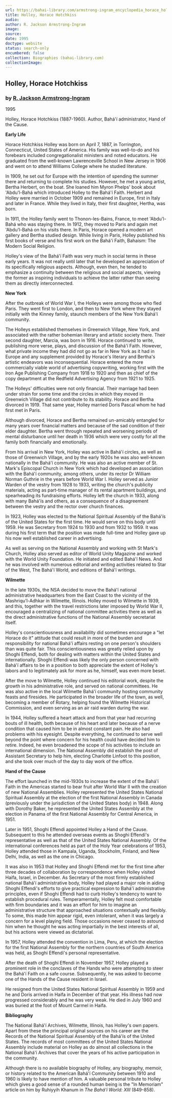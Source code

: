 ```yaml
---
url: https://bahai-library.com/armstrong-ingram_encyclopedia_horace_holley
title: Holley, Horace Hotchkiss
audio: 
author: R. Jackson Armstrong-Ingram
image: 
source: 
date: 1995
doctype: website
status: search-only
encumbered: false
collection: Biographies (bahai-library.com)
collectionImage: 
---
```



## Holley, Horace Hotchkiss

### by [R. Jackson Armstrong-Ingram](https://bahai-library.com/author/R.+Jackson+Armstrong-Ingram)

1995


Holley, Horace Hotchkiss (1887-1960). Author, Bahá'í administrator, Hand of the Cause.  
  
**Early Life**
  
Horace Hotchkiss Holley was born on April 7, 1887, in Torrington, Connecticut, United States of America. His family was well-to-do and his forebears included congregationalist ministers and noted educators. He graduated from the well-known Lawrenceville School in New Jersey in 1906 and went on to attend Williams College where he studied literature.  
  
In 1909, he set out for Europe with the intention of spending the summer there and returning to complete his studies. However, he met a young artist, Bertha Herbert, on the boat. She loaned him Myron Phelps' book about 'Abdu'l-Bahá which introduced Holley to the Bahá'í Faith. Herbert and Holley were married in October 1909 and remained in Europe, first in Italy and later in France. While they lived in Italy, their first daughter, Hertha, was born.  
  
In 1911, the Holley family went to Thonon-les-Bains, France, to meet 'Abdu'l-Bahá who was staying there. In 1912, they moved to Paris and again met 'Abdu'l-Bahá on his visits there. In Paris, Horace opened a modern art gallery and Bertha studied design. While living in Paris, Holley published his first books of verse and his first work on the Bahá'í Faith, Bahaism: The Modern Social Religion.  
  
Holley's view of the Bahá'í Faith was very much in social terms in these early years. It was not really until later that he developed an appreciation of its specifically religious aspects. Although, even then, he tended to emphasize a continuity between the religious and social aspects, viewing the former as inspiring individuals to achieve the latter rather than seeing them as directly interconnected.  
  
**New York**
  
After the outbreak of World War I, the Holleys were among those who fled Paris. They went first to London, and then to New York where they stayed initially with the Kinney family, staunch members of the New York Bahá'í community.  
  
The Holleys established themselves in Greenwich Village, New York, and associated with the rather bohemian literary and artistic society there. Their second daughter, Marcia, was born in 1916. Horace continued to write, publishing more verse, plays, and discussion of the Bahá'í Faith. However, what private income they had did not go as far in New York as it had in Europe and any supplement provided by Horace's literary and Bertha's artistic endeavors was inconsequential. Horace entered the more commercially viable world of advertising copywriting, working first with the Iron Age Publishing Company from 1918 to 1920 and then as chief of the copy department at the Redfield Advertising Agency from 1921 to 1925.  
  
The Holleys' difficulties were not only financial. Their marriage had been under strain for some time and the circles in which they moved in Greenwich Village did not contribute to its stability. Horace and Bertha divorced in 1919. That same year, Holley married Doris Pascal whom he had first met in Paris.  
  
Although divorced, Horace and Bertha remained un-amicably entangled for many years over financial matters and because of the sad condition of their elder daughter. Bertha went through repeated and worsening periods of mental disturbance until her death in 1936 which were very costly for all the family both financially and emotionally.  
  
From his arrival in New York, Holley was active in Bahá'í circles, as well as those of Greenwich Village, and by the early 1920s he was also well-known nationally in the Bahá'í community. He was also an active member of St. Mark's Episcopal Church in New York which had developed an association with the Bahá'í community, among others, under its rector Dr William Norman Guthrie in the years before World War I. Holley served as Junior Warden of the vestry from 1928 to 1933, writing the church's publicity materials, acting as part-time manager of its rental apartment buildings, and spearheading its fundraising efforts. Holley left the church in 1933, along with many Bahá'ís and others, as a consequence of a disagreement between the vestry and the rector over church finances.  
  
In 1923, Holley was elected to the National Spiritual Assembly of the Bahá'ís of the United States for the first time. He would serve on this body until 1959. He was Secretary from 1924 to 1930 and from 1932 to 1959. It was during his first term that the position was made full-time and Holley gave up his now well established career in advertising.  
  
As well as serving on the National Assembly and working with St Mark's Church, Holley also served as editor of World Unity Magazine and worked with the World Unity Foundation. He initiated and edited Bahá'í News. And he was involved with numerous editorial and writing activities related to Star of the West, The Bahá'í World, and editions of Bahá'í writings.  
  
**Wilmette**
  
In the late 1930s, the NSA decided to move the Bahá'í national administrative headquarters from the East Coast to the vicinity of the Mashriqu'l-Adhkar in Wilmette, Illinois. Holley moved to Wilmette in 1939, and this, together with the travel restrictions later imposed by World War II, encouraged a centralizing of national committee activities there as well as the direct administrative functions of the National Assembly secretariat itself.  
  
Holley's conscientiousness and availability did sometimes encourage a "let Horace do it" attitude that could result in more of the burden and responsibility for national Bahá'í affairs resting on one person's shoulders than was quite fair. This conscientiousness was greatly relied upon by Shoghi Effendi, both for dealing with matters within the United States and internationally. Shoghi Effendi was likely the only person concerned with Bahá'í affairs to be in a position to both appreciate the extent of Holley's labors and to legitimately ask for more as he, himself, was even more beset.  
  
After the move to Wilmette, Holley continued his editorial work, despite the growth in his administrative role, and served on national committees. He was also active in the local Wilmette Bahá'í community hosting community feasts and firesides. He participated in the broader life of the town, as well, becoming a member of Rotary, helping found the Wilmette Historical Commission, and even serving as an air raid warden during the war.  
  
In 1944, Holley suffered a heart attack and from that year had recurring bouts of ill health, both because of his heart and later because of a nerve condition that caused him to be in almost constant pain. He also had problems with his eyesight. Despite everything, he continued to serve well beyond the point where concern for his health could have decided him to retire. Indeed, he even broadened the scope of his activities to include an international dimension. The National Assembly did establish the post of Assistant Secretary to help him, electing Charlotte Linfoot to this position, and she took over much of the day to day work of the office.  
  
**Hand of the Cause**
  
The effort launched in the mid-1930s to increase the extent of the Bahá'í Faith in the Americas started to bear fruit after World War II with the creation of new National Assemblies. Holley represented the United States National Spiritual Assembly at the election of the first National Assembly in Canada (previously under the jurisdiction of the United States body) in 1948. Along with Dorothy Baker, he represented the United States Assembly at the election in Panama of the first National Assembly for Central America, in 1951.  
  
Later in 1951, Shoghi Effendi appointed Holley a Hand of the Cause. Subsequent to this he attended overseas events as Shoghi Effendi's representative as well as that of the United States National Assembly. Of the international conferences held as part of the Holy Year celebrations of 1953, Holley attended those in Kampala, Uganda, Stockholm, Finland, and New Delhi, India, as well as the one in Chicago.  
  
It was also in 1953 that Holley and Shoghi Effendi met for the first time after three decades of collaboration by correspondence when Holley visited Haifa, Israel, in December. As Secretary of the most firmly established national Bahá'í administrative body, Holley had played a major role in aiding Shoghi Effendi's efforts to give practical expression to Bahá'í administrative principles, even if Shoghi Effendi had to curb Holley's tendency to want to establish procedural rules. Temperamentally, Holley felt most comfortable with firm boundaries and it was an effort for him to imagine an administrative structure that approached situations contextually and flexibly. To some, this made him appear rigid, even intolerant, when it was largely a concern for a level playing field. Those occasions never ceased to astound him when he thought he was acting impartially in the best interests of all, but his actions were viewed as dictatorial.  
  
In 1957, Holley attended the convention in Lima, Peru, at which the election for the first National Assembly for the northern countries of South America was held, as Shoghi Effendi's personal representative.  
  
After the death of Shoghi Effendi in November 1957, Holley played a prominent role in the conclaves of the Hands who were attempting to steer the Bahá'í Faith on a safe course. Subsequently, he was asked to become one of the Hands of the Cause resident in Israel.  
  
He resigned from the United States National Spiritual Assembly in 1959 and he and Doris arrived in Haifa in December of that year. His illness had now progressed considerably and he was very weak. He died in July 1960 and was buried at the foot of Mount Carmel in Haifa.  
  
  
**Bibliography**
  
The National Bahá'í Archives, Wilmette, Illinois, has Holley's own papers. Apart from these the principal original sources on his career are the Records of the National Spiritual Assembly of the Bahá'ís of the United States. The records of most committees of the United States National Assembly include material on Holley as do almost all collections in the National Bahá'í Archives that cover the years of his active participation in the community.  
  
Although there is no available biography of Holley, any biography, memoir, or history related to the American Bahá'í Community between 1910 and 1960 is likely to have mention of him. A valuable personal tribute to Holley which gives a good sense of a rounded human being is the "In Memoriam" article on him by Ruhiyyih Khanum in _The Bahá'í World: XIII_ (849-858).